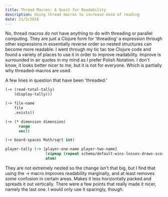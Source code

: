 ```yaml
---
title: Thread Macros: A Quest for Readability
description: Using thread macros to increase ease of reading
date: 21/3/2016
---
```


No, thread macros do not have anything to do with threading or parallel computing. They are just a Clojure form for 'threading' a expression through other expressions in essentially reverse order so nested structures can become more readable. I went through my tic tac toe Clojure code and found a variety of places to use it in order to improve readability. Improve is surrounded in air quotes in my mind as I prefer Polish Notation. I don't know, it looks better nicer to me, but it is not for everyone. Which is partially why threaded-macros are used.

A few lines in question that have been 'threaded:'

```clojure
(-> (read-total-tally)
    (display-tally)))
```

```clojure
(-> file-name
    file
    .exists))
```

```clojure
(-> (* dimension dimension)
      range
      vec))
```

```clojure
(-> board-spaces Math/sqrt int)
```

```clojure
player-tally (-> [player-one-name player-two-name]
                  (zipmap (repeat schema/default-wins-losses-draws-scores))
                  atom)

```

They are not extremely nested so the change isn't that big, but I find that using the -> macro improves readability marginally, and at least removes *some* confusion in certain areas. Makes it less horizontally packed and spreads it out vertically. There were a few points that really made it nicer, namely the last one. I would only use it sparingly, though.
